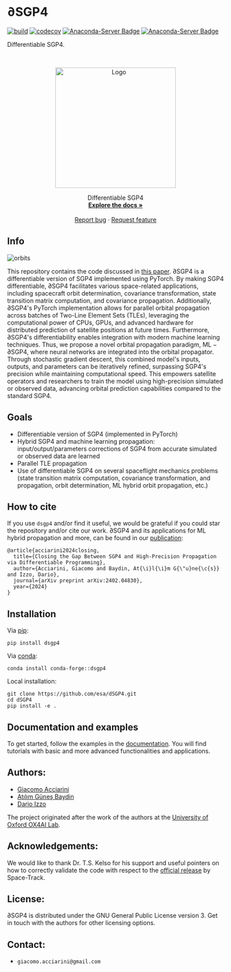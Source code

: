 # $\partial\textrm{SGP4}$
[![build](https://github.com/esa/dSGP4/actions/workflows/build.yml/badge.svg)](https://github.com/esa/dSGP4/actions/workflows/build.yml)
[![codecov](https://codecov.io/gh/esa/dSGP4/graph/badge.svg?token=K3py7YT8UR)](https://codecov.io/gh/esa/dSGP4)
[![Anaconda-Server Badge](https://anaconda.org/conda-forge/dsgp4/badges/latest_release_relative_date.svg)](https://anaconda.org/conda-forge/dsgp4)
[![Anaconda-Server Badge](https://anaconda.org/conda-forge/dsgp4/badges/downloads.svg)](https://anaconda.org/conda-forge/dsgp4)

Differentiable SGP4.
<!-- PROJECT LOGO -->
<br />
<p align="center">
  <a href="https://github.com/esa/dSGP4">
    <img src="doc/_static/logo_dsgp4.png" alt="Logo" width="280">
  </a>
  <p align="center">
    Differentiable SGP4
    <br />
    <a href="https://esa.github.io/dSGP4"><strong>Explore the docs »</strong></a>
    <br />
    <br />
    <a href="https://github.com/esa/dSGP4/issues/new/choose">Report bug</a>
    ·
    <a href="https://github.com/esa/dSGP4/issues/new/choose">Request feature</a>
  </p>
</p>

## Info

![orbits](https://github.com/esa/dSGP4/assets/33602846/2f42992d-0838-4c11-ae4b-68ad76e2bf33)

This repository contains the code discussed in [this paper](https://arxiv.org/abs/2402.04830). $\partial \textrm{SGP4}$ is a differentiable version of SGP4 implemented using PyTorch. By making SGP4 differentiable, $\partial \textrm{SGP4}$ facilitates various space-related applications, including spacecraft orbit determination, covariance transformation, state transition matrix computation, and covariance propagation. Additionally, $\partial \textrm{SGP4}$'s PyTorch implementation allows for parallel orbital propagation across batches of Two-Line Element Sets (TLEs), leveraging the computational power of CPUs, GPUs, and advanced hardware for distributed prediction of satellite positions at future times. Furthermore, $\partial \textrm{SGP4}$'s differentiability enables integration with modern machine learning techniques. Thus, we propose a novel orbital propagation paradigm, $\textrm{ML}-\partial \textrm{SGP4}$, where neural networks are integrated into the orbital propagator. Through stochastic gradient descent, this combined model's inputs, outputs, and parameters can be iteratively refined, surpassing SGP4's precision while maintaining computational speed. This empowers satellite operators and researchers to train the model using high-precision simulated or observed data, advancing orbital prediction capabilities compared to the standard SGP4.

## Goals

* Differentiable version of SGP4 (implemented in PyTorch)
* Hybrid SGP4 and machine learning propagation: input/output/parameters corrections of SGP4 from accurate simulated or observed data are learned
* Parallel TLE propagation
* Use of differentiable SGP4 on several spaceflight mechanics problems (state transition matrix computation, covariance transformation, and propagation, orbit determination, ML hybrid orbit propagation, etc.)

## How to cite

If you use `dsgp4` and/or find it useful, we would be grateful if you could star the repository and/or cite our work.
$\partial \textrm{SGP4}$ and its applications for ML hybrid propagation and more, can be found in our [publication](https://arxiv.org/abs/2402.04830):

```
@article{acciarini2024closing,
  title={Closing the Gap Between SGP4 and High-Precision Propagation via Differentiable Programming},
  author={Acciarini, Giacomo and Baydin, At{\i}l{\i}m G{\"u}ne{\c{s}} and Izzo, Dario},
  journal={arXiv preprint arXiv:2402.04830},
  year={2024}
}
```

## Installation

Via [pip](https://pypi.org/project/dsgp4/):
```
pip install dsgp4
```

Via [conda](https://anaconda.org/conda-forge/dsgp4):
```
conda install conda-forge::dsgp4
```

Local installation:
```
git clone https://github.com/esa/dSGP4.git
cd dSGP4
pip install -e .
```

## Documentation and examples

To get started, follow the examples in the [documentation](https://esa.github.io/dSGP4/). You will find tutorials with basic and more advanced functionalities and applications. 

## Authors:
* [Giacomo Acciarini](https://www.esa.int/gsp/ACT/team/giacomo_acciarini/)
* [Atılım Güneş Baydin](http://gbaydin.github.io/)
* [Dario Izzo](https://www.esa.int/gsp/ACT/team/dario_izzo/)

The project originated after the work of the authors at the [University of Oxford OX4AI Lab](https://oxai4science.github.io/).

## Acknowledgements:

We would like to thank Dr. T.S. Kelso for his support and useful pointers on how to correctly validate the code with respect to the [official release](https://www.space-track.org/documentation#/sgp4) by Space-Track.

## License:

$\partial\textrm{SGP4}$ is distributed under the GNU General Public License version 3. Get in touch with the authors for other licensing options.

## Contact:
* `giacomo.acciarini@gmail.com`
